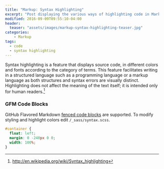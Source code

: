 ```yaml
---
title: "Markup: Syntax Highlighting"
excerpt: "Post displaying the various ways of highlighting code in Markdown. Lorem ipsum dolor sit amet, consectetur adipisicing elit. Sequi, accusantium sint ullam? Facere, perferendis in ipsa hic explicabo ad vitae sequi soluta eligendi asperiores quod delectus voluptas minus magni officia."
modified: 2016-09-09T09:55:10-04:00
header:
  teaser: "assets/images/markup-syntax-highlighting-teaser.jpg"
categories:
    - Markup
tags: 
  - code
  - syntax highlighting
---
```


Syntax highlighting is a feature that displays source code, in different colors and fonts according to the category of terms. This feature facilitates writing in a structured language such as a programming language or a markup language as both structures and syntax errors are visually distinct. Highlighting does not affect the meaning of the text itself; it is intended only for human readers.[^1]

[^1]: <http://en.wikipedia.org/wiki/Syntax_highlighting>

### GFM Code Blocks

GitHub Flavored Markdown [fenced code blocks](https://help.github.com/articles/creating-and-highlighting-code-blocks/) are supported. To modify styling and highlight colors edit `/_sass/syntax.scss`.

```css
#container {
  float: left;
  margin: 0 -240px 0 0;
  width: 100%;
}
```
